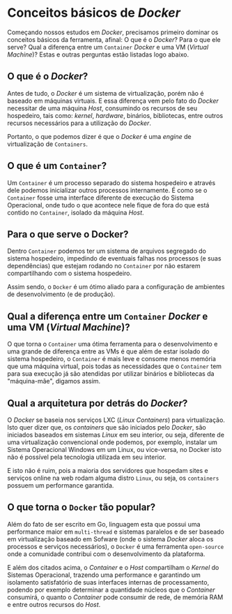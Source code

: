 # Conceitos básicos de _Docker_

Começando nossos estudos em _Docker_, precisamos primeiro dominar os conceitos básicos da ferramenta, afinal: O que é o _Docker_? Para o que ele serve? Qual a diferença entre um `Container` _Docker_ e uma VM (_Virtual Machine_)? Estas e outras perguntas estão listadas logo abaixo.

## O que é o _Docker_?

Antes de tudo, o _Docker_ é um sistema de virtualização, porém não é baseado em máquinas virtuais. E essa diferença vem pelo fato do _Docker_ necessitar de uma máquina _Host_, consumindo os recursos de seu hospedeiro, tais como: _kernel_, _hardware_, binários, bibliotecas, entre outros recursos necessários para a utilização do _Docker_.

Portanto, o que podemos dizer é que o _Docker_ é uma _engine_ de virtualização de `Containers`.

## O que é um `Container`?

Um `Container` é um processo separado do sistema hospedeiro e através dele podemos inicializar outros processos internamente. É como se o `Container` fosse uma interface diferente de execução do Sistema Operacional, onde tudo o que acontece nele fique de fora do que está contido no `Container`, isolado da máquina _Host_.

## Para o que serve o Docker?

Dentro `Container` podemos ter um sistema de arquivos segregado do sistema hospedeiro, impedindo de eventuais falhas nos processos (e suas dependências) que estejam rodando no `Container` por não estarem compartilhando com o sistema hospedeiro.

Assim sendo, o `Docker` é um ótimo aliado para a configuração de ambientes de desenvolvimento (e de produção).

## Qual a diferença entre um `Container` _Docker_ e uma VM (_Virtual Machine_)?

O que torna o `Container` uma ótima ferramenta para o desenvolvimento e uma grande de diferença entre as VMs é que além de estar isolado do sistema hospedeiro, o `Container` é mais leve e consome menos memória que uma máquina virtual, pois todas as necessidades que o `Container` tem para sua execução já são atendidas por utilizar binários e bibliotecas da "máquina-mãe", digamos assim.

## Qual a arquitetura por detrás do _Docker_?

O _Docker_ se baseia nos serviços LXC (_Linux Containers_) para virtualização. Isto quer dizer que, os _containers_ que são iniciados pelo _Docker_, são iniciados baseados em sistemas _Linux_ em seu interior, ou seja, diferente de uma virtualização convencional onde podemos, por exemplo, instalar um Sistema Operacional Windows em um Linux, ou vice-versa, no Docker isto não é possível pela tecnologia utilizada em seu interior.

E isto não é ruim, pois a maioria dos servidores que hospedam sites e serviços online na web rodam alguma distro `Linux`, ou seja, os `containers` possuem um performance garantida.

## O que torna o `Docker` tão popular?

Além do fato de ser escrito em Go, linguagem esta que possui uma performance maior em `multi-thread` e sistemas paralelos e de ser baseado em virtualização baseado em Sofware (onde o sistema _Docker_ aloca os processos e serviços necessários), o `Docker` é uma ferramenta `open-source` onde a comunidade contribui com o desenvolvimento da plataforma.

E além dos citados acima, o _Container_ e o _Host_ compartilham o _Kernel_ do Sistemas Operacional, trazendo uma performance e garantindo um isolamento satisfatório de suas interfaces internas de processamento, podendo por exemplo determinar a quantidade núcleos que o _Container_ consumirá, o quanto o _Container_ pode consumir de rede, de memória RAM e entre outros recursos do _Host_.
